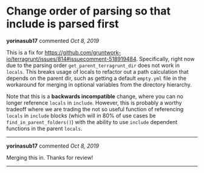 # Change order of parsing so that include is parsed first

**yorinasub17** commented *Oct 8, 2019*

This is a fix for https://github.com/gruntwork-io/terragrunt/issues/814#issuecomment-518919484. Specifically, right now due to the parsing order `get_parent_terragrunt_dir` does not work in `locals`. This breaks usage of locals to refactor out a path calculation that depends on the parent dir, such as getting a default `empty.yml` file in the workaround for merging in optional variables from the directory hierarchy.

Note that this is a **backwards incompatible** change, where you can no longer reference `locals` in `include`. However, this is probably a worthy tradeoff where we are trading the not so useful function of referencing `locals` in `include` blocks (which will in 80% of use cases be `find_in_parent_folders()`) with the ability to use `include` dependent functions in the parent `locals`.
<br />
***


**yorinasub17** commented *Oct 8, 2019*

Merging this in. Thanks for review!
***

